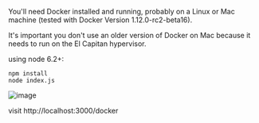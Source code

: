 You'll need Docker installed and running, probably on a Linux or Mac machine (tested with Docker Version 1.12.0-rc2-beta16). 

It's important you don't use an older version of Docker on Mac because it needs to run on the El Capitan hypervisor.


using node 6.2+:

```
npm install
node index.js
```

![image](https://cloud.githubusercontent.com/assets/14410/16444220/f24117b0-3dd4-11e6-9288-f3f3b7a842a8.png)

visit http://localhost:3000/docker

